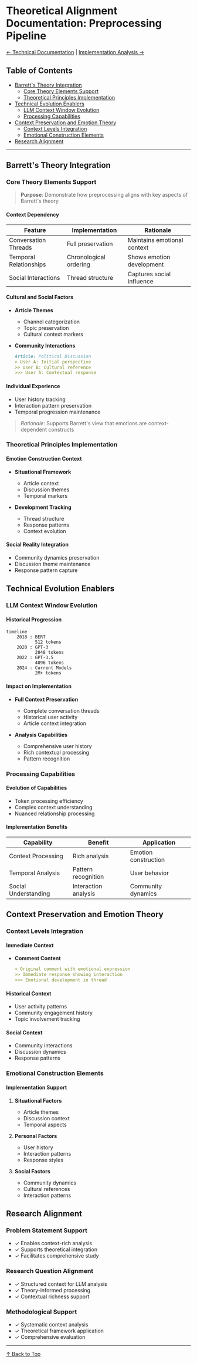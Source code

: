 # Theoretical Alignment Documentation: Preprocessing Pipeline

[← Technical Documentation](technical_documentation.md) | [Implementation Analysis →](implementation_analysis.md)

## Table of Contents
- [Barrett's Theory Integration](#barretts-theory-integration)
  - [Core Theory Elements Support](#core-theory-elements-support)
  - [Theoretical Principles Implementation](#theoretical-principles-implementation)
- [Technical Evolution Enablers](#technical-evolution-enablers)
  - [LLM Context Window Evolution](#llm-context-window-evolution)
  - [Processing Capabilities](#processing-capabilities)
- [Context Preservation and Emotion Theory](#context-preservation-and-emotion-theory)
  - [Context Levels Integration](#context-levels-integration)
  - [Emotional Construction Elements](#emotional-construction-elements)
- [Research Alignment](#research-alignment)

---

## Barrett's Theory Integration

### Core Theory Elements Support

> **Purpose**: Demonstrate how preprocessing aligns with key aspects of Barrett's theory

#### Context Dependency
| Feature | Implementation | Rationale |
|---------|---------------|-----------|
| Conversation Threads | Full preservation | Maintains emotional context |
| Temporal Relationships | Chronological ordering | Shows emotion development |
| Social Interactions | Thread structure | Captures social influence |

#### Cultural and Social Factors
- **Article Themes**
  - Channel categorization
  - Topic preservation
  - Cultural context markers

- **Community Interactions**
  ```markdown
  Article: Political Discussion
  > User A: Initial perspective
  >> User B: Cultural reference
  >>> User A: Contextual response
  ```

#### Individual Experience
- User history tracking
- Interaction pattern preservation
- Temporal progression maintenance

> *Rationale*: Supports Barrett's view that emotions are context-dependent constructs

### Theoretical Principles Implementation

#### Emotion Construction Context
- **Situational Framework**
  - Article context
  - Discussion themes
  - Temporal markers

- **Development Tracking**
  - Thread structure
  - Response patterns
  - Context evolution

#### Social Reality Integration
- Community dynamics preservation
- Discussion theme maintenance
- Response pattern capture

## Technical Evolution Enablers

### LLM Context Window Evolution

#### Historical Progression
```mermaid
timeline
    2018 : BERT
           512 tokens
    2020 : GPT-3
           2048 tokens
    2022 : GPT-3.5
           4096 tokens
    2024 : Current Models
           2M+ tokens
```

#### Impact on Implementation
- **Full Context Preservation**
  - Complete conversation threads
  - Historical user activity
  - Article context integration

- **Analysis Capabilities**
  - Comprehensive user history
  - Rich contextual processing
  - Pattern recognition

### Processing Capabilities

#### Evolution of Capabilities
- Token processing efficiency
- Complex context understanding
- Nuanced relationship processing

#### Implementation Benefits
| Capability | Benefit | Application |
|------------|---------|-------------|
| Context Processing | Rich analysis | Emotion construction |
| Temporal Analysis | Pattern recognition | User behavior |
| Social Understanding | Interaction analysis | Community dynamics |

## Context Preservation and Emotion Theory

### Context Levels Integration

#### Immediate Context
- **Comment Content**
  ```markdown
  > Original comment with emotional expression
  >> Immediate response showing interaction
  >>> Emotional development in thread
  ```

#### Historical Context
- User activity patterns
- Community engagement history
- Topic involvement tracking

#### Social Context
- Community interactions
- Discussion dynamics
- Response patterns

### Emotional Construction Elements

#### Implementation Support
1. **Situational Factors**
   - Article themes
   - Discussion context
   - Temporal aspects

2. **Personal Factors**
   - User history
   - Interaction patterns
   - Response styles

3. **Social Factors**
   - Community dynamics
   - Cultural references
   - Interaction patterns

## Research Alignment

### Problem Statement Support
- ✓ Enables context-rich analysis
- ✓ Supports theoretical integration
- ✓ Facilitates comprehensive study

### Research Question Alignment
- ✓ Structured context for LLM analysis
- ✓ Theory-informed processing
- ✓ Contextual richness support

### Methodological Support
- ✓ Systematic context analysis
- ✓ Theoretical framework application
- ✓ Comprehensive evaluation

---

[↑ Back to Top](#theoretical-alignment-documentation-preprocessing-pipeline)